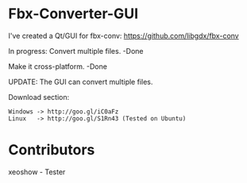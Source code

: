 Fbx-Converter-GUI
=================

I've created a Qt/GUI for fbx-conv:
https://github.com/libgdx/fbx-conv


In progress:
  Convert multiple files. -Done
  
  Make it cross-platform. -Done
  
  UPDATE:
    The GUI can convert multiple files.
  
Download section:

    Windows -> http://goo.gl/iC0aFz
    Linux   -> http://goo.gl/S1Rn43 (Tested on Ubuntu)

Contributors
=============

xeoshow - Tester
